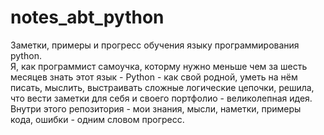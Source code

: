 # notes_abt_python
Заметки, примеры и прогресс обучения языку программирования python.   
Я, как программист самоучка, которму нужно меньше чем за шесть месяцев знать этот язык - Python - как свой родной, уметь на нём писать, мыслить, выстраивать сложные логические цепочки, решила, что вести заметки для себя и своего портфолио - великолепная идея.  
Внутри этого репозитория - мои знания, мысли, наметки, примеры кода, ошибки  - одним словом прогресс.  

